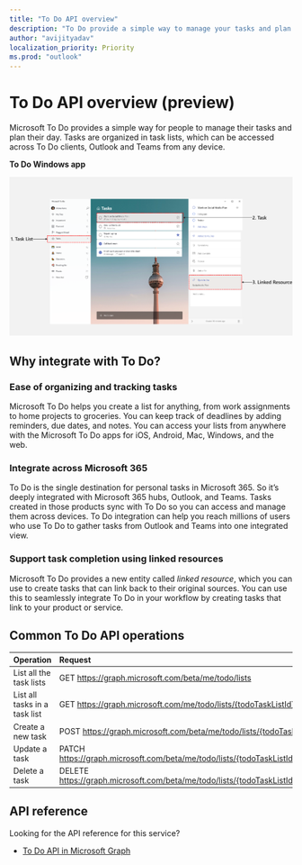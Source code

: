 ```yaml
---
title: "To Do API overview"
description: "To Do provide a simple way to manage your tasks and plan your day"
author: "avijityadav"
localization_priority: Priority
ms.prod: "outlook"
---
```


# To Do API overview (preview)
Microsoft To Do provides a simple way for people to manage their tasks and plan their day. Tasks are organized in task lists, which can be accessed across To Do clients, Outlook and Teams from any device.

**To Do Windows app**

![Screenshot of a Microsoft To Do Windows App](./images/todo-windows-app.png "Image of Microsoft To Do Windows App")

## Why integrate with To Do?

### Ease of organizing and tracking tasks
Microsoft To Do helps you create a list for anything, from work assignments to home projects to groceries. You can keep track of deadlines by adding reminders, due dates, and notes. You can access your lists from anywhere with the Microsoft To Do apps for iOS, Android, Mac, Windows, and the web. 

### Integrate across Microsoft 365
To Do is the single destination for personal tasks in Microsoft 365. So it’s deeply integrated with Microsoft 365 hubs, Outlook, and Teams. Tasks created in those products sync with To Do so you can access and manage them across devices. To Do integration can help you reach millions of users who use To Do to gather tasks from Outlook and Teams into one integrated view.  

### Support task completion using linked resources
Microsoft To Do provides a new entity called _linked resource_, which you can use to create tasks that can link back to their original sources. You can use this to seamlessly integrate To Do in your workflow by creating tasks that link to your product or service. 

## Common To Do API operations

|Operation|Request|
|:--------|:--|
| List all the task lists | GET https://graph.microsoft.com/beta/me/todo/lists |
| List all tasks in a task list | GET https://graph.microsoft.com/me/todo/lists/{todoTaskListId}/tasks |
| Create a new task | POST https://graph.microsoft.com/beta/me/todo/lists/{todoTaskListId}/tasks |
| Update a task | PATCH https://graph.microsoft.com/beta/me/todo/lists/{todoTaskListId}/tasks/{todoTaskId} |
| Delete a task | DELETE https://graph.microsoft.com/beta/me/todo/lists/{todoTaskListId}/tasks/{todoTaskId} |

## API reference
Looking for the API reference for this service?

- [To Do API in Microsoft Graph](/graph/api/resources/todo-overview?view=graph-rest-beta)
